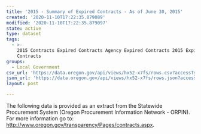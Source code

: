 ```yaml
---
title: '2015 - Summary of Expired Contracts - As of June 30, 2015'
created: '2020-11-10T17:22:35.879089'
modified: '2020-11-10T17:22:35.879097'
state: active
type: dataset
tags:
  - >-
    2015 Contracts Expired Contracts Agency Expired Contracts 2015 Expired
    Contracts
groups:
  - Local Government
csv_url: 'https://data.oregon.gov/api/views/hx52-x7fs/rows.csv?accessType=DOWNLOAD'
json_url: 'https://data.oregon.gov/api/views/hx52-x7fs/rows.json?accessType=DOWNLOAD'
layout: post

---
```

The following data is provided as an extract from the Statewide Procurement System (Oregon Procurement Information Network - ORPIN). For more information go to: http://www.oregon.gov/transparency/Pages/contracts.aspx.
